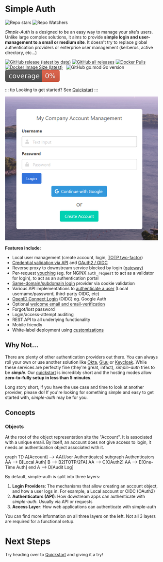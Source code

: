 # Simple Auth

<a :href="$themeConfig.repoUrl" target="_blank"><img src="https://img.shields.io/github/stars/zix99/simple-auth?style=social" title="Repo stars"></a>
<a :href="$themeConfig.repoUrl" target="_blank"><img src="https://img.shields.io/github/watchers/zix99/simple-auth?style=social" title="Repo Watchers"></a>

*Simple-Auth* is a designed to be an easy way to manage your site's users.  Unlike large complex solutions, it aims
to provide **simple login and user-management to a small or medium site**.  It doesn't try to replace global authentication providers
or enterprise user management (kerberos, active directory, etc...)

<a href="https://github.com/zix99/rare/releases" target="_blank"><img src="https://img.shields.io/github/v/release/zix99/simple-auth" alt="GitHub release (latest by date)"></a>
<a href="https://github.com/zix99/rare/releases" target="_blank"><img src="https://img.shields.io/github/downloads/zix99/simple-auth/total" alt="GitHub all releases"></a>
<a href="https://hub.docker.com/r/zix99/simple-auth" target="_blank"><img src="https://img.shields.io/docker/pulls/zix99/simple-auth" alt="Docker Pulls"></a>
<a href="https://hub.docker.com/r/zix99/simple-auth" target="_blank"><img src="https://img.shields.io/docker/image-size/zix99/simple-auth/latest" alt="Docker Image Size (latest)"></a>
<a href="https://github.com/zix99/rare/releases" target="_blank"><img src="" alt=""></a>
<a href="https://github.com/zix99/rare/releases" target="_blank"><img src="" alt=""></a>
![GitHub go.mod Go version](https://img.shields.io/github/go-mod/go-version/zix99/simple-auth)
![Coverage](./coverage.svg)

::: tip
Looking to get started? See [Quickstart](quickstart)
:::

![Simpleauth](./simpleauth.png)

**Features include:**

- Local user management (create account, login, [TOTP two-factor](/login/local.md#totp-2fa))
- [Credential validation via API](/authenticators/simple.md) and [OAuth2 / OIDC](/authenticators/oauth2.md)
- Reverse proxy to downstream service blocked by login ([gateway](/access/gateway.md))
- Per-request [vouching](/authenticators/vouch.md) (eg. for NGINX `auth_request` to act as a validator for login), to act as an authentication portal
- [Same-domain/subdomain login](/access/cookie.md) provider via cookie validation
- Various API implementations to [authenticate a user](/login) (Local username/password, third-party OIDC, etc)
- [OpenID Connect Login](/login/oidc.md) (OIDC) eg. Google Auth
- Optional [welcome email and email-verification](/email.md)
- Forgot/lost password
- Login/access-attempt auditing
- <a :href="`${$themeConfig.docsUrl}/api`">REST API</a> to all underlying functionality
- Mobile friendly
- White-label deployment using [customizations](/customization.md)

## Why Not...

There are plenty of other authentication providers out there.  You can always roll your own or use another solution like [Okta](https://www.okta.com/), [Gluu](https://www.gluu.org/) or [Keycloak](https://www.keycloak.org/).  While these services are perfectly fine (they're great, infact), *simple-auth* tries to be ***simple***.  Our [quickstart](quickstart.md) is incredibly short and the hosting modes allow **zero-to-fully setup in less than 5 minutes**.

Long story short, if you have the use case and time to look at another provider, please do! If you're looking for something simple and easy to get started with, *simple-auth* may be for you.

## Concepts

### Objects

At the root of the object representation sits the "Account". It is associated with
a unique email.  By itself, an account does not give access to login, it needs
an authentication object associated with it.

<mermaid>
graph TD
A[Account] --> AA{User Authenticates}
subgraph Authenticators
  AA --> B[Local Auth]
  B --> B2[TOTP/2FA]
  AA --> C[OAuth2]
  AA --> E[One-Time Auth]
end
A --> D[Audit Log]
</mermaid>

By default, simple-auth is split into three layers:

1. **Login Providers**: The mechanisms that allow creating an account object, and how a user logs in.  For example, a Local account or OIDC (OAuth2)
1. **Authenticators (API)**: How dowstream apps can authenticate with *simple-auth*. Usually via API or requests
1. **Access Layer**: How web applications can authenticate with simple-auth

You can find more information on all three layers on the left. Not all 3 layers are required for a functional setup.

# Next Steps

Try heading over to [Quickstart](quickstart) and giving it a try!
